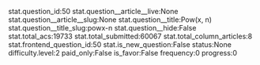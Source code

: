 stat.question_id:50
stat.question__article__live:None
stat.question__article__slug:None
stat.question__title:Pow(x, n)
stat.question__title_slug:powx-n
stat.question__hide:False
stat.total_acs:19733
stat.total_submitted:60067
stat.total_column_articles:8
stat.frontend_question_id:50
stat.is_new_question:False
status:None
difficulty.level:2
paid_only:False
is_favor:False
frequency:0
progress:0

